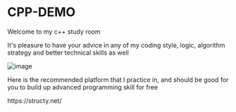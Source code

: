 # CPP-DEMO

<p>Welcome to my c++ study room

It's pleasure to have your advice in any of my coding style, logic, algorithm strategy and better technical skills as well

![image](https://user-images.githubusercontent.com/88369201/151703000-87c9ad11-f48f-4c3a-a571-fd696d432ef1.png)


  
  
  
  
  

<p>Here is the recommended platform that I practice in,
and should be good for you to build up advanced programming skill for free
<p>https://structy.net/
